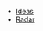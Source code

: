 
* [Ideas](https://github.com/streamcode9/os/blob/main/README.md)
* [Radar](https://www.thoughtworks.com/radar)
